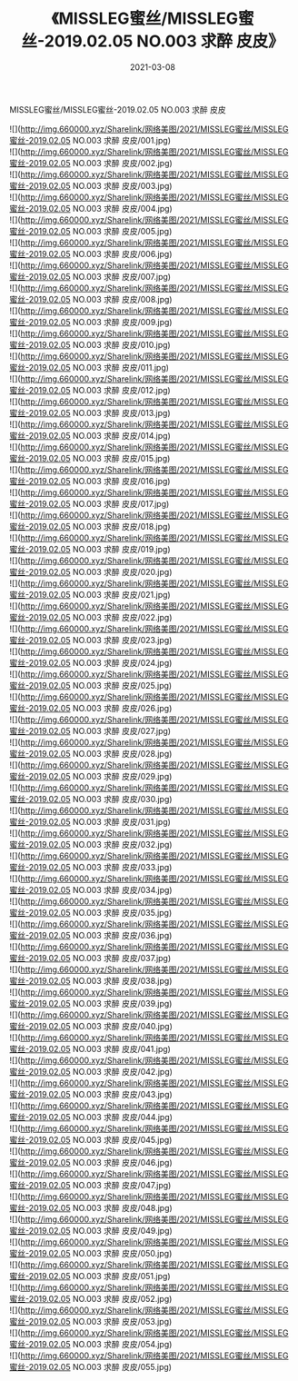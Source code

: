 ﻿---
layout: post
title:  《MISSLEG蜜丝/MISSLEG蜜丝-2019.02.05 NO.003 求醉 皮皮》
date:   2021-03-08
img: http://img.660000.xyz/Sharelink/网络美图/2021/MISSLEG蜜丝/MISSLEG蜜丝-2019.02.05 NO.003 求醉 皮皮/000.jpg
categories: [美女, 清纯, 唯美]
---

MISSLEG蜜丝/MISSLEG蜜丝-2019.02.05 NO.003 求醉 皮皮

 ![](http://img.660000.xyz/Sharelink/网络美图/2021/MISSLEG蜜丝/MISSLEG蜜丝-2019.02.05 NO.003 求醉 皮皮/001.jpg) <br>![](http://img.660000.xyz/Sharelink/网络美图/2021/MISSLEG蜜丝/MISSLEG蜜丝-2019.02.05 NO.003 求醉 皮皮/002.jpg) <br>![](http://img.660000.xyz/Sharelink/网络美图/2021/MISSLEG蜜丝/MISSLEG蜜丝-2019.02.05 NO.003 求醉 皮皮/003.jpg) <br>![](http://img.660000.xyz/Sharelink/网络美图/2021/MISSLEG蜜丝/MISSLEG蜜丝-2019.02.05 NO.003 求醉 皮皮/004.jpg) <br>![](http://img.660000.xyz/Sharelink/网络美图/2021/MISSLEG蜜丝/MISSLEG蜜丝-2019.02.05 NO.003 求醉 皮皮/005.jpg) <br>![](http://img.660000.xyz/Sharelink/网络美图/2021/MISSLEG蜜丝/MISSLEG蜜丝-2019.02.05 NO.003 求醉 皮皮/006.jpg) <br>![](http://img.660000.xyz/Sharelink/网络美图/2021/MISSLEG蜜丝/MISSLEG蜜丝-2019.02.05 NO.003 求醉 皮皮/007.jpg) <br>![](http://img.660000.xyz/Sharelink/网络美图/2021/MISSLEG蜜丝/MISSLEG蜜丝-2019.02.05 NO.003 求醉 皮皮/008.jpg) <br>![](http://img.660000.xyz/Sharelink/网络美图/2021/MISSLEG蜜丝/MISSLEG蜜丝-2019.02.05 NO.003 求醉 皮皮/009.jpg) <br>![](http://img.660000.xyz/Sharelink/网络美图/2021/MISSLEG蜜丝/MISSLEG蜜丝-2019.02.05 NO.003 求醉 皮皮/010.jpg) <br>![](http://img.660000.xyz/Sharelink/网络美图/2021/MISSLEG蜜丝/MISSLEG蜜丝-2019.02.05 NO.003 求醉 皮皮/011.jpg) <br>![](http://img.660000.xyz/Sharelink/网络美图/2021/MISSLEG蜜丝/MISSLEG蜜丝-2019.02.05 NO.003 求醉 皮皮/012.jpg) <br>![](http://img.660000.xyz/Sharelink/网络美图/2021/MISSLEG蜜丝/MISSLEG蜜丝-2019.02.05 NO.003 求醉 皮皮/013.jpg) <br>![](http://img.660000.xyz/Sharelink/网络美图/2021/MISSLEG蜜丝/MISSLEG蜜丝-2019.02.05 NO.003 求醉 皮皮/014.jpg) <br>![](http://img.660000.xyz/Sharelink/网络美图/2021/MISSLEG蜜丝/MISSLEG蜜丝-2019.02.05 NO.003 求醉 皮皮/015.jpg) <br>![](http://img.660000.xyz/Sharelink/网络美图/2021/MISSLEG蜜丝/MISSLEG蜜丝-2019.02.05 NO.003 求醉 皮皮/016.jpg) <br>![](http://img.660000.xyz/Sharelink/网络美图/2021/MISSLEG蜜丝/MISSLEG蜜丝-2019.02.05 NO.003 求醉 皮皮/017.jpg) <br>![](http://img.660000.xyz/Sharelink/网络美图/2021/MISSLEG蜜丝/MISSLEG蜜丝-2019.02.05 NO.003 求醉 皮皮/018.jpg) <br>![](http://img.660000.xyz/Sharelink/网络美图/2021/MISSLEG蜜丝/MISSLEG蜜丝-2019.02.05 NO.003 求醉 皮皮/019.jpg) <br>![](http://img.660000.xyz/Sharelink/网络美图/2021/MISSLEG蜜丝/MISSLEG蜜丝-2019.02.05 NO.003 求醉 皮皮/020.jpg) <br>![](http://img.660000.xyz/Sharelink/网络美图/2021/MISSLEG蜜丝/MISSLEG蜜丝-2019.02.05 NO.003 求醉 皮皮/021.jpg) <br>![](http://img.660000.xyz/Sharelink/网络美图/2021/MISSLEG蜜丝/MISSLEG蜜丝-2019.02.05 NO.003 求醉 皮皮/022.jpg) <br>![](http://img.660000.xyz/Sharelink/网络美图/2021/MISSLEG蜜丝/MISSLEG蜜丝-2019.02.05 NO.003 求醉 皮皮/023.jpg) <br>![](http://img.660000.xyz/Sharelink/网络美图/2021/MISSLEG蜜丝/MISSLEG蜜丝-2019.02.05 NO.003 求醉 皮皮/024.jpg) <br>![](http://img.660000.xyz/Sharelink/网络美图/2021/MISSLEG蜜丝/MISSLEG蜜丝-2019.02.05 NO.003 求醉 皮皮/025.jpg) <br>![](http://img.660000.xyz/Sharelink/网络美图/2021/MISSLEG蜜丝/MISSLEG蜜丝-2019.02.05 NO.003 求醉 皮皮/026.jpg) <br>![](http://img.660000.xyz/Sharelink/网络美图/2021/MISSLEG蜜丝/MISSLEG蜜丝-2019.02.05 NO.003 求醉 皮皮/027.jpg) <br>![](http://img.660000.xyz/Sharelink/网络美图/2021/MISSLEG蜜丝/MISSLEG蜜丝-2019.02.05 NO.003 求醉 皮皮/028.jpg) <br>![](http://img.660000.xyz/Sharelink/网络美图/2021/MISSLEG蜜丝/MISSLEG蜜丝-2019.02.05 NO.003 求醉 皮皮/029.jpg) <br>![](http://img.660000.xyz/Sharelink/网络美图/2021/MISSLEG蜜丝/MISSLEG蜜丝-2019.02.05 NO.003 求醉 皮皮/030.jpg) <br>![](http://img.660000.xyz/Sharelink/网络美图/2021/MISSLEG蜜丝/MISSLEG蜜丝-2019.02.05 NO.003 求醉 皮皮/031.jpg) <br>![](http://img.660000.xyz/Sharelink/网络美图/2021/MISSLEG蜜丝/MISSLEG蜜丝-2019.02.05 NO.003 求醉 皮皮/032.jpg) <br>![](http://img.660000.xyz/Sharelink/网络美图/2021/MISSLEG蜜丝/MISSLEG蜜丝-2019.02.05 NO.003 求醉 皮皮/033.jpg) <br>![](http://img.660000.xyz/Sharelink/网络美图/2021/MISSLEG蜜丝/MISSLEG蜜丝-2019.02.05 NO.003 求醉 皮皮/034.jpg) <br>![](http://img.660000.xyz/Sharelink/网络美图/2021/MISSLEG蜜丝/MISSLEG蜜丝-2019.02.05 NO.003 求醉 皮皮/035.jpg) <br>![](http://img.660000.xyz/Sharelink/网络美图/2021/MISSLEG蜜丝/MISSLEG蜜丝-2019.02.05 NO.003 求醉 皮皮/036.jpg) <br>![](http://img.660000.xyz/Sharelink/网络美图/2021/MISSLEG蜜丝/MISSLEG蜜丝-2019.02.05 NO.003 求醉 皮皮/037.jpg) <br>![](http://img.660000.xyz/Sharelink/网络美图/2021/MISSLEG蜜丝/MISSLEG蜜丝-2019.02.05 NO.003 求醉 皮皮/038.jpg) <br>![](http://img.660000.xyz/Sharelink/网络美图/2021/MISSLEG蜜丝/MISSLEG蜜丝-2019.02.05 NO.003 求醉 皮皮/039.jpg) <br>![](http://img.660000.xyz/Sharelink/网络美图/2021/MISSLEG蜜丝/MISSLEG蜜丝-2019.02.05 NO.003 求醉 皮皮/040.jpg) <br>![](http://img.660000.xyz/Sharelink/网络美图/2021/MISSLEG蜜丝/MISSLEG蜜丝-2019.02.05 NO.003 求醉 皮皮/041.jpg) <br>![](http://img.660000.xyz/Sharelink/网络美图/2021/MISSLEG蜜丝/MISSLEG蜜丝-2019.02.05 NO.003 求醉 皮皮/042.jpg) <br>![](http://img.660000.xyz/Sharelink/网络美图/2021/MISSLEG蜜丝/MISSLEG蜜丝-2019.02.05 NO.003 求醉 皮皮/043.jpg) <br>![](http://img.660000.xyz/Sharelink/网络美图/2021/MISSLEG蜜丝/MISSLEG蜜丝-2019.02.05 NO.003 求醉 皮皮/044.jpg) <br>![](http://img.660000.xyz/Sharelink/网络美图/2021/MISSLEG蜜丝/MISSLEG蜜丝-2019.02.05 NO.003 求醉 皮皮/045.jpg) <br>![](http://img.660000.xyz/Sharelink/网络美图/2021/MISSLEG蜜丝/MISSLEG蜜丝-2019.02.05 NO.003 求醉 皮皮/046.jpg) <br>![](http://img.660000.xyz/Sharelink/网络美图/2021/MISSLEG蜜丝/MISSLEG蜜丝-2019.02.05 NO.003 求醉 皮皮/047.jpg) <br>![](http://img.660000.xyz/Sharelink/网络美图/2021/MISSLEG蜜丝/MISSLEG蜜丝-2019.02.05 NO.003 求醉 皮皮/048.jpg) <br>![](http://img.660000.xyz/Sharelink/网络美图/2021/MISSLEG蜜丝/MISSLEG蜜丝-2019.02.05 NO.003 求醉 皮皮/049.jpg) <br>![](http://img.660000.xyz/Sharelink/网络美图/2021/MISSLEG蜜丝/MISSLEG蜜丝-2019.02.05 NO.003 求醉 皮皮/050.jpg) <br>![](http://img.660000.xyz/Sharelink/网络美图/2021/MISSLEG蜜丝/MISSLEG蜜丝-2019.02.05 NO.003 求醉 皮皮/051.jpg) <br>![](http://img.660000.xyz/Sharelink/网络美图/2021/MISSLEG蜜丝/MISSLEG蜜丝-2019.02.05 NO.003 求醉 皮皮/052.jpg) <br>![](http://img.660000.xyz/Sharelink/网络美图/2021/MISSLEG蜜丝/MISSLEG蜜丝-2019.02.05 NO.003 求醉 皮皮/053.jpg) <br>![](http://img.660000.xyz/Sharelink/网络美图/2021/MISSLEG蜜丝/MISSLEG蜜丝-2019.02.05 NO.003 求醉 皮皮/054.jpg) <br>![](http://img.660000.xyz/Sharelink/网络美图/2021/MISSLEG蜜丝/MISSLEG蜜丝-2019.02.05 NO.003 求醉 皮皮/055.jpg) <br>